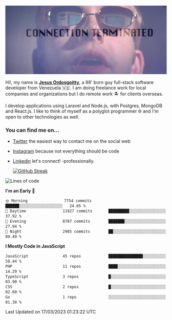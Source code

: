 ![hackers movie reference](./disconnected.jpg)

Hi!, my name is [**Jesus Ordosgoitty**](https://jodaz.xyz), a 98' born guy full-stack software developer from Venezuela 🇻🇪. I am doing freelance work for local companies and organizations but I do remote work 🏝️ for clients overseas. 

I develop applications using Laravel and Node.js, with Postgres, MongoDB and React.js. I like to think of myself as a polyglot programmer 🌐 and I'm open to other technologies as well.

### You can find me on...

- [Twitter](https://twitter.com/jodaz_) the easiest way to contact me on the social web
- [Instagram](https://instagram.com/jodaz_) because not everything should be code
- [Linkedin](https://linkedin.com/in/jodaz) let's connect! -professionally.


    [![GitHub Streak](https://streak-stats.demolab.com?user=jodaz&theme=tokyonight)](https://git.io/streak-stats)

<!--START_SECTION:waka-->
![Lines of code](https://img.shields.io/badge/From%20Hello%20World%20I%27ve%20Written-90.5%20million%20lines%20of%20code-blue)

**I'm an Early 🐤** 

```text
🌞 Morning                7754 commits        ██████░░░░░░░░░░░░░░░░░░░   24.65 % 
🌆 Daytime                11927 commits       █████████░░░░░░░░░░░░░░░░   37.92 % 
🌃 Evening                8787 commits        ███████░░░░░░░░░░░░░░░░░░   27.94 % 
🌙 Night                  2985 commits        ██░░░░░░░░░░░░░░░░░░░░░░░   09.49 % 
```


**I Mostly Code in JavaScript** 

```text
JavaScript               45 repos            ███████████████░░░░░░░░░░   58.44 % 
PHP                      11 repos            ████░░░░░░░░░░░░░░░░░░░░░   14.29 % 
TypeScript               3 repos             █░░░░░░░░░░░░░░░░░░░░░░░░   03.90 % 
CSS                      2 repos             █░░░░░░░░░░░░░░░░░░░░░░░░   02.60 % 
Go                       1 repo              ░░░░░░░░░░░░░░░░░░░░░░░░░   01.30 % 
```




 Last Updated on 17/03/2023 01:23:22 UTC
<!--END_SECTION:waka-->
